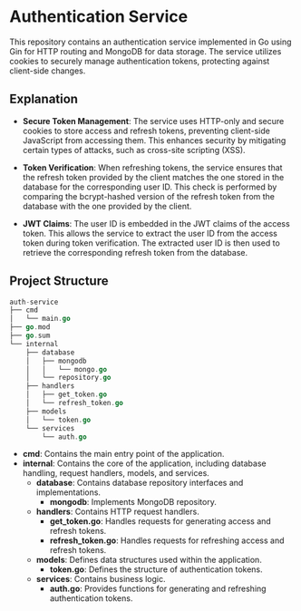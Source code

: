 # Authentication Service

This repository contains an authentication service implemented in Go using Gin for HTTP routing and MongoDB for data storage. The service utilizes cookies to securely manage authentication tokens, protecting against client-side changes.

## Explanation

- **Secure Token Management**: The service uses HTTP-only and secure cookies to store access and refresh tokens, preventing client-side JavaScript from accessing them. This enhances security by mitigating certain types of attacks, such as cross-site scripting (XSS).

- **Token Verification**: When refreshing tokens, the service ensures that the refresh token provided by the client matches the one stored in the database for the corresponding user ID. This check is performed by comparing the bcrypt-hashed version of the refresh token from the database with the one provided by the client.

- **JWT Claims**: The user ID is embedded in the JWT claims of the access token. This allows the service to extract the user ID from the access token during token verification. The extracted user ID is then used to retrieve the corresponding refresh token from the database.

## Project Structure

```go
auth-service
├── cmd
│   └── main.go
├── go.mod
├── go.sum
└── internal
    ├── database
    │   ├── mongodb
    │   │   └── mongo.go
    │   └── repository.go
    ├── handlers
    │   ├── get_token.go
    │   └── refresh_token.go
    ├── models
    │   └── token.go
    └── services
        └── auth.go
```

- **cmd**: Contains the main entry point of the application.
- **internal**: Contains the core of the application, including database handling, request handlers, models, and services.
  - **database**: Contains database repository interfaces and implementations.
    - **mongodb**: Implements MongoDB repository.
  - **handlers**: Contains HTTP request handlers.
    - **get_token.go**: Handles requests for generating access and refresh tokens.
    - **refresh_token.go**: Handles requests for refreshing access and refresh tokens.
  - **models**: Defines data structures used within the application.
    - **token.go**: Defines the structure of authentication tokens.
  - **services**: Contains business logic.
    - **auth.go**: Provides functions for generating and refreshing authentication tokens.
